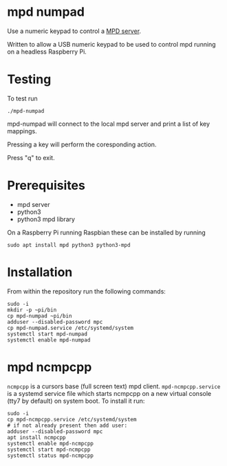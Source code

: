 # mpd numpad

Use a numeric keypad to control a [MPD server](https://www.musicpd.org/).

Written to allow a USB numeric keypad to be used to control mpd running on a headless Raspberry Pi.

# Testing

To test run
```
./mpd-numpad
```

mpd-numpad will connect to the local mpd server and print a list of key
mappings.

Pressing a key will perform the coresponding action.

Press "q" to exit.

# Prerequisites

- mpd server
- python3
- python3 mpd library

On a Raspberry Pi running Raspbian these can be installed by running
```
sudo apt install mpd python3 python3-mpd
```

# Installation

From within the repository run the following commands:
```
sudo -i
mkdir -p ~pi/bin
cp mpd-numpad ~pi/bin
adduser --disabled-password mpc
cp mpd-numpad.service /etc/systemd/system
systemctl start mpd-numpad
systemctl enable mpd-numpad
```

# mpd ncmpcpp

`ncmpcpp` is a cursors base (full screen text) mpd client.
`mpd-ncmpcpp.service` is a systemd service file which starts ncmpcpp on a
new virtual console (tty7 by default) on system boot. To install it run:
```
sudo -i
cp mpd-ncmpcpp.service /etc/systemd/system
# if not already present then add user:
adduser --disabled-password mpc 
apt install ncmpcpp
systemctl enable mpd-ncmpcpp
systemctl start mpd-ncmpcpp
systemctl status mpd-ncmpcpp
```
